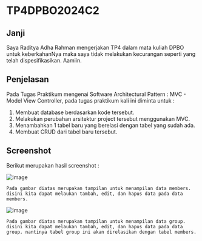 # TP4DPBO2024C2

## Janji
Saya Raditya Adha Rahman mengerjakan TP4 dalam mata kuliah DPBO untuk keberkahanNya maka saya tidak melakukan kecurangan seperti yang telah dispesifikasikan. Aamiin.

## Penjelasan
Pada Tugas Praktikum mengenai Software Architectural Pattern : MVC - Model View Controller, pada tugas praktikum kali ini diminta untuk : 
1. Membuat database berdasarkan kode tersebut.
2. Melakukan perubahan arsitektur project tersebut menggunakan MVC.
3. Menambahkan 1 tabel baru yang berelasi dengan tabel yang sudah ada.
4. Membuat CRUD dari tabel baru tersebut.

## Screenshot
Berikut merupakan hasil screenshot : <br />

![image](https://github.com/radityadhaaa/TP4DPBO2024C2/assets/133930595/d8de529f-5c45-475b-b5d7-f05dfd4ee6c6)

`Pada gambar diatas merupakan tampilan untuk menampilan data members. disini kita dapat melaukan tambah, edit, dan hapus data pada data members.`

![image](https://github.com/radityadhaaa/TP4DPBO2024C2/assets/133930595/808a9a59-ceed-4f26-bede-8dd14e7c24b6)

`Pada gambar diatas merupakan tampilan untuk menampilan data group. disini kita dapat melaukan tambah, edit, dan hapus data pada data group. nantinya tabel group ini akan direlasikan dengan tabel members.`
